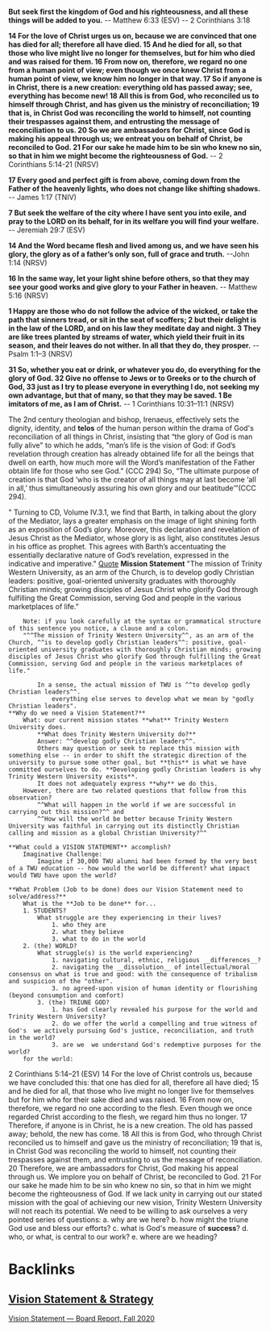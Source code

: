 **But seek first the kingdom of God and his righteousness, and all these things will be added to you.**
-- Matthew 6:33 (ESV)
-- 2 Corinthians 3:18

**14 For the love of Christ urges us on, because we are convinced that one has died for all; therefore all have died. 
15 And he died for all, so that those who live might live no longer for themselves, but for him who died and was raised for them. 
16 From now on, therefore, we regard no one from a human point of view; even though we once knew Christ from a human point of view, we know him no longer in that way. 
17 So if anyone is in Christ, there is a new creation: everything old has passed away; see, everything has become new! 
18 All this is from God, who reconciled us to himself through Christ, and has given us the ministry of reconciliation; 
19 that is, in Christ God was reconciling the world to himself, not counting their trespasses against them, and entrusting the message of reconciliation to us. 
20 So we are ambassadors for Christ, since God is making his appeal through us; we entreat you on behalf of Christ, be reconciled to God.
21 For our sake he made him to be sin who knew no sin, so that in him we might become the righteousness of God.**
-- 2 Corinthians 5:14-21 (NRSV)

**17 Every good and perfect gift is from above, coming down from the Father of the heavenly lights, who does not change like shifting shadows.**
-- James 1:17 (TNIV)

**7 But seek the welfare of the city where I have sent you into exile, and pray to the LORD on its behalf, for in its welfare you will find your welfare.**
-- Jeremiah 29:7 (ESV)

**14 And the Word became flesh and lived among us, and we have seen his glory, the glory as of a father’s only son, full of grace and truth.**
--John 1:14 (NRSV)

**16 In the same way, let your light shine before others, so that they may see your good works and give glory to your Father in heaven.**
-- Matthew 5:16 (NRSV)

**1 Happy are those who do not follow the advice of the wicked, or take the path that sinners tread, or sit in the seat of scoffers; 
2 but their delight is in the law of the LORD, and on his law they meditate day and night. 
3 They are like trees planted by streams of water, which yield their fruit in its season, and their leaves do not wither. In all that they do, they prosper.**
-- Psalm 1:1–3 (NRSV)

**31 So, whether you eat or drink, or whatever you do, do everything for the glory of God. 
32 Give no offense to Jews or to Greeks or to the church of God, 
33 just as I try to please everyone in everything I do, not seeking my own advantage, but that of many, so that they may be saved. 
1 Be imitators of me, as I am of Christ.**
-- 1 Corinthians 10:31–11:1 (NRSV)

The 2nd century theologian and bishop, Irenaeus, effectively sets the dignity, identity, and __telos__ of the human person within the drama of God's reconciliation of all things in Christ, insisting that “the glory of God is man fully alive" to which he adds, "man’s life is the vision of God: if God’s revelation through creation has already obtained life for all the beings that dwell on earth, how much more will the Word’s manifestation of the Father obtain life for those who see God.” (CCC 294)
So, “The ultimate purpose of creation is that God ‘who is the creator of all things may at last become ‘all in all,’ thus simultaneously assuring his own glory and our beatitude’”(CCC 294).


"
    Turning to CD, Volume IV.3.1, we find that Barth, in talking about the glory of the Mediator, lays a greater emphasis on the image of light shining forth as an exposition of God’s glory. Moreover, this declaration and revelation of Jesus Christ as the Mediator, whose glory is as light, also constitutes Jesus in his office as prophet. This agrees with Barth’s accentuating the essentially declarative nature of God’s revelation, expressed in the indicative and imperative." [Quote](<Quote.md>)
    **Mission Statement**
        "The mission of Trinity Western University, as an arm of the Church, is to develop godly Christian leaders: positive, goal-oriented university graduates with thoroughly Christian minds; growing disciples of Jesus Christ who glorify God through fulfilling the Great Commission, serving God and people in the various marketplaces of life." 

        Note: if you look carefully at the syntax or grammatical structure of this sentence you notice, a clause and a colon.
        "^^The mission of Trinity Western University^^, as an arm of the Church, ^^is to develop godly Christian leaders^^: positive, goal-oriented university graduates with thoroughly Christian minds; growing disciples of Jesus Christ who glorify God through fulfilling the Great Commission, serving God and people in the various marketplaces of life." 

            In a sense, the actual mission of TWU is ^^to develop godly Christian leaders^^.
                everything else serves to develop what we mean by "godly Christian leaders".
    **Why do we need a Vision Statement?**
        What: our current mission states **what** Trinity Western University does.
            **What does Trinity Western University do?**
            Answer: ^^develop godly Christian leaders^^.
            Others may question or seek to replace this mission with something else -- in order to shift the strategic direction of the university to pursue some other goal, but **this** is what we have committed ourselves to do. **Developing godly Christian leaders is why Trinity Western University exists**.
            It does not adequately express **why** we do this.
        However, there are two related questions that follow from this observation?
            ^^What will happen in the world if we are successful in carrying out this mission?^^ and
            ^^How will the world be better because Trinity Western University was faithful in carrying out its distinctly Christian calling and mission as a global Christian University?^^
        
    **What could a VISION STATEMENT** accomplish?
        Imaginative Challenge:
            Imagine if 30,000 TWU alumni had been formed by the very best of a TWU education -- how would the world be different? what impact would TWU have upon the world?
            
    **What Problem (Job to be done) does our Vision Statement need to solve/address?**
        What is the **Job to be done** for...
        1. STUDENTS?
            What struggle are they experiencing in their lives?
                1. who they are
                2. what they believe
                3. what to do in the world
        2. (the) WORLD?
            What struggle(s) is the world experiencing?
                1. navigating cultural, ethnic, religious __differences__?
                2. navigating the __dissolution__ of intellectual/moral consensus on what is true and good: with the consequence of tribalism and suspicion of the "other".
                3. no agreed-upon vision of human identity or flourishing (beyond consumption and comfort) 
            3. (the) TRIUNE GOD?
                1. has God clearly revealed his purpose for the world and Trinity Western University?
                2. do we offer the world a compelling and true witness of God's  we actively pursuing God's justice, reconciliation, and truth in the world?
                3. are we  we understand God's redemptive purposes for the world?
        for the world: 


2 Corinthians 5:14–21 (ESV)
14 For the love of Christ controls us, because we have concluded this: that one has died for all, therefore all have died; 
15 and he died for all, that those who live might no longer live for themselves but for him who for their sake died and was raised. 
16 From now on, therefore, we regard no one according to the flesh. Even though we once regarded Christ according to the flesh, we regard him thus no longer. 
17 Therefore, if anyone is in Christ, he is a new creation. The old has passed away; behold, the new has come. 
18 All this is from God, who through Christ reconciled us to himself and gave us the ministry of reconciliation; 
19 that is, in Christ God was reconciling the world to himself, not counting their trespasses against them, and entrusting to us the message of reconciliation. 
20 Therefore, we are ambassadors for Christ, God making his appeal through us. We implore you on behalf of Christ, be reconciled to God. 
21 For our sake he made him to be sin who knew no sin, so that in him we might become the righteousness of God.
If we lack unity in carrying out our stated mission with the goal of achieving our new vision, Trinity Western University will not reach its potential.
We need to be willing to ask ourselves a very pointed series of questions: 
    a. why are we here?
    b. how might the triune God use and bless our efforts?
    c. what is God's measure of __success__?
    d. who, or what, is central to our work?
    e. where are we heading?
    

# Backlinks
## [Vision Statement & Strategy](<Vision Statement & Strategy.md>)
[Vision Statement — Board Report, Fall 2020](<Vision Statement — Board Report, Fall 2020.md>)

